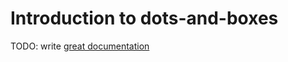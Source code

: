 # Introduction to dots-and-boxes

TODO: write [great documentation](http://jacobian.org/writing/what-to-write/)
